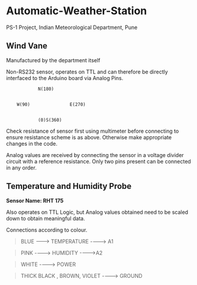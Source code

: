 # Automatic-Weather-Station
PS-1 Project, Indian Meteorological Department, Pune
<h2> Wind Vane </h2>
</strong>Manufactured by the department itself</strong>

Non-RS232 sensor, operates on TTL and can therefore be directly interfaced to the Arduino board via Analog Pins.

				N(180)


		W(90)				E(270)
	

				(0)S(360)


Check resistance of sensor first using multimeter before connecting to ensure resistance scheme is as above. Otherwise make appropriate changes in the code.

Analog values are received by connecting the sensor in a voltage divider circuit with a reference resistance.
Only two pins present can be connected in any order.

<h2> Temperature and Humidity Probe </h2>
<strong>Sensor Name: RHT 175 </strong>	

Also operates on TTL Logic, but Analog values obtained need to be scaled down to obtain meaningful data.

Connections according to colour.
> BLUE ---> TEMPERATURE ----> A1

> PINK ----> HUMIDITY ---->A2

> WHITE ----> POWER

> THICK BLACK , BROWN, VIOLET ----> GROUND </list>
